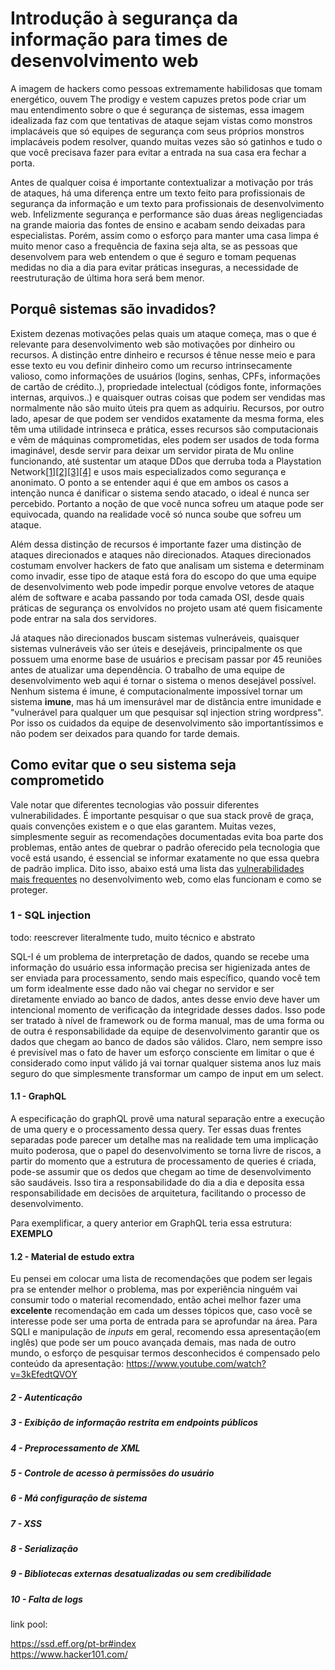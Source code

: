 # Introdução à segurança da informação para times de desenvolvimento web

A imagem de hackers como pessoas extremamente habilidosas que tomam energético, ouvem The prodigy e vestem capuzes pretos pode criar um mau entendimento sobre o que é segurança de sistemas, essa imagem idealizada faz com que tentativas de ataque sejam vistas como monstros implacáveis que só equipes de segurança com seus próprios monstros implacáveis podem resolver, quando muitas vezes são só gatinhos e tudo o que você precisava fazer para evitar a entrada na sua casa era fechar a porta.

Antes de qualquer coisa é importante contextualizar a motivação por trás de ataques, há uma diferença entre um texto feito para profissionais de segurança da informação e um texto para profissionais de desenvolvimento web. Infelizmente segurança e performance são duas áreas negligenciadas na grande maioria das fontes de ensino e acabam sendo deixadas para especialistas. Porém, assim como o esforço para manter uma casa limpa é muito menor caso a frequência de faxina seja alta, se as pessoas que desenvolvem para web entendem o que é seguro e tomam pequenas medidas no dia a dia para evitar práticas inseguras, a necessidade de reestruturação de última hora será bem menor.

## Porquê sistemas são invadidos?

Existem dezenas motivações pelas quais um ataque começa, mas o que é relevante para desenvolvimento web são motivações por dinheiro ou recursos. A distinção entre dinheiro e recursos é tênue nesse meio e para esse texto eu vou definir dinheiro como um recurso intrinsecamente valioso, como informações de usuários (logins, senhas, CPFs, informações de cartão de crédito..), propriedade intelectual (códigos fonte, informações internas, arquivos..) e quaisquer outras coisas que podem ser vendidas mas normalmente não são muito úteis pra quem as adquiriu.
Recursos, por outro lado, apesar de que podem ser vendidos exatamente da mesma forma, eles têm uma utilidade intrinseca e prática, esses recursos são computacionais e vêm de máquinas comprometidas, eles podem ser usados de toda forma imaginável, desde servir para deixar um servidor pirata de Mu online funcionando, até sustentar um ataque DDos que derruba toda a Playstation Network[\[1\]](https://thehackernews.com/2018/11/gaming-server-ddos-attack.html)[\[2\]](https://www.theverge.com/2017/8/18/16170536/mirai-ddos-playstation-network-dyn-internet-angry-gamers)[\[3\]](https://www.scmagazine.com/home/security-news/sony-psn-downed-hacking-group-claims-ddos-attack/)[\[4\]](https://www.esecurityplanet.com/network-security/sony-networks-taken-down-by-ddos-attack.html) e usos mais especializados como segurança e anonimato. O ponto a se entender aqui é que em ambos os casos a intenção nunca é danificar o sistema sendo atacado, o ideal é nunca ser percebido. Portanto a noção de que você nunca sofreu um ataque pode ser equivocada, quando na realidade você só nunca soube que sofreu um ataque.

Além dessa distinção de recursos é importante fazer uma distinção de ataques direcionados e ataques não direcionados. Ataques direcionados costumam envolver hackers de fato que analisam um sistema e determinam como invadir, esse tipo de ataque está fora do escopo do que uma equipe de desenvolvimento web pode impedir porque envolve vetores de ataque além de software e acaba passando por toda camada OSI, desde quais práticas de segurança os envolvidos no projeto usam até quem fisicamente pode entrar na sala dos servidores.

Já ataques não direcionados buscam sistemas vulneráveis, quaisquer sistemas vulneráveis vão ser úteis e desejáveis, principalmente os que possuem uma enorme base de usuários e precisam passar por 45 reuniões antes de atualizar uma dependência. O trabalho de uma equipe de desenvolvimento web aqui é tornar o sistema o menos desejável possível. Nenhum sistema é imune, é computacionalmente impossível tornar um sistema **imune**, mas há um imensurável mar de distância entre imunidade e "vulnerável para qualquer um que pesquisar sql injection string wordpress". Por isso os cuidados da equipe de desenvolvimento são importantíssimos e não podem ser deixados para quando for tarde demais.

## Como evitar que o seu sistema seja comprometido

Vale notar que diferentes tecnologias vão possuir diferentes vulnerabilidades. É importante pesquisar o que sua stack provê de graça, quais convenções existem e o que elas garantem. Muitas vezes, simplesmente seguir as recomendações documentadas evita boa parte dos problemas, então antes de quebrar o padrão oferecido pela tecnologia que você está usando, é essencial se informar exatamente no que essa quebra de padrão implica.
Dito isso, abaixo está uma lista das [vulnerabilidades mais frequentes](https://www.owasp.org/images/7/72/OWASP_Top_10-2017_%28en%29.pdf.pdf) no desenvolvimento web, como elas funcionam e como se proteger.

### 1 - SQL injection
todo: reescrever literalmente tudo, muito técnico e abstrato

SQL-I é um problema de interpretação de dados, quando se recebe uma informação do usuário essa informação precisa ser higienizada antes de ser enviada para processamento, sendo mais específico, quando você tem um form idealmente esse dado não vai chegar no servidor e ser diretamente enviado ao banco de dados, antes desse envio deve haver um intencional momento de verificação da integridade desses dados. Isso pode ser tratado à nível de framework ou de forma manual, mas de uma forma ou de outra é responsabilidade da equipe de desenvolvimento garantir que os dados que chegam ao banco de dados são válidos. Claro, nem sempre isso é previsível mas o fato de haver um esforço consciente em limitar o que é considerado como input válido já vai tornar qualquer sistema anos luz mais seguro do que simplesmente transformar um campo de input em um select.

#### 1.1 - GraphQL
A especificação do graphQL provê uma natural separação entre a execução de uma query e o processamento dessa query. Ter essas duas frentes separadas pode parecer um detalhe mas na realidade tem uma implicação muito poderosa, que o papel do desenvolvimento se torna livre de riscos, a partir do momento que a estrutura de processamento de queries é criada, pode-se assumir que os dedos que chegam ao time de desenvolvimento são saudáveis. Isso tira a responsabilidade do dia a dia e deposita essa responsabilidade em decisões de arquitetura, facilitando o processo de desenvolvimento.

Para exemplificar, a query anterior em GraphQL teria essa estrutura:
**EXEMPLO**

#### 1.2 - Material de estudo extra
Eu pensei em colocar uma lista de recomendações que podem ser legais pra se entender melhor o problema, mas por experiência ninguém vai consumir todo o material recomendado, então achei melhor fazer uma **excelente** recomendação em cada um desses tópicos que, caso você se interesse pode ser uma porta de entrada para se aprofundar na área. Para SQLI e manipulação de *inputs* em geral, recomendo essa apresentação(em inglês) que pode ser um pouco avançada demais, mas nada de outro mundo, o esforço de pesquisar termos desconhecidos é compensado pelo conteúdo da apresentação:
https://www.youtube.com/watch?v=3kEfedtQVOY

##### 2 - Autenticação
##### 3 - Exibição de informação restrita em endpoints públicos
##### 4 - Preprocessamento de XML
##### 5 - Controle de acesso à permissões do usuário
##### 6 - Má configuração de sistema
##### 7 - XSS
##### 8 - Serialização
##### 9 - Bibliotecas externas desatualizadas ou sem credibilidade
##### 10 - Falta de logs



link pool:

https://ssd.eff.org/pt-br#index  
https://www.hacker101.com/  

